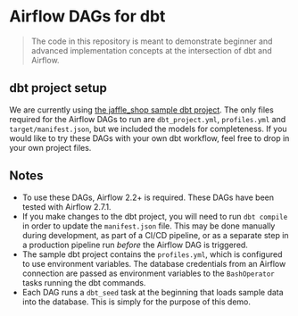 # Airflow DAGs for dbt

> The code in this repository is meant to demonstrate beginner and advanced implementation concepts
> at the intersection of dbt and Airflow.

## dbt project setup

We are currently using [the jaffle_shop sample dbt project](https://github.com/fishtown-analytics/jaffle_shop).
The only files required for the Airflow DAGs to run are `dbt_project.yml`, `profiles.yml` and `target/manifest.json`,
but we included the models for completeness. If you would like to try these DAGs with your own dbt workflow, feel free
to drop in your own project files.

## Notes

- To use these DAGs, Airflow 2.2+ is required. These DAGs have been tested with Airflow 2.7.1.
- If you make changes to the dbt project, you will need to run `dbt compile` in order to update the `manifest.json`
  file.
  This may be done manually during development, as part of a CI/CD pipeline, or as a separate step in a production
  pipeline run *before* the Airflow DAG is triggered.
- The sample dbt project contains the `profiles.yml`, which is configured to use environment variables. The
  database credentials from an Airflow connection are passed as environment variables to the `BashOperator`
  tasks running the dbt commands.
- Each DAG runs a `dbt_seed` task at the beginning that loads sample data into the database. This is simply for the
  purpose of this demo.
